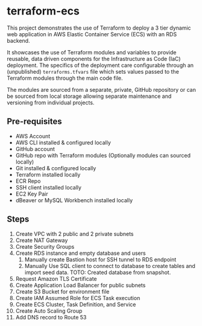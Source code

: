 # terraform-ecs

This project demonstrates the use of Terraform to deploy a 3 tier dynamic web application in AWS Elastic Container Service (ECS) with an RDS backend.

It showcases the use of Terraform modules and variables to provide reusable, data driven components for the Infrastructure as Code (IaC) deployment. The specifics of the deployment care configurable through an (unpublished) `terraforms.tfvars` file which sets values passed to the Terraform modules through the main code file.

The modules are sourced from a separate, private, GitHub repository or can be sourced from local storage allowing separate maintenance and versioning from individual projects.

## Pre-requisites

* AWS Account
* AWS CLI installed & configured locally
* GitHub account
* GitHub repo with Terraform modules (Optionally modules can sourced locally)
* Git installed & configured locally
* Terraform installed locally
* ECR Repo
* SSH client installed locally
* EC2 Key Pair
* dBeaver or MySQL Workbench installed locally

## Steps

1. Create VPC with 2 public and 2 private subnets
2. Create NAT Gateway
3. Create Security Groups
4. Create RDS instance and empty database and users
    1. Manually create Bastion host for SSH tunnel to RDS endpoint
    2. Manually Use SQL client to connect to database to create tables and import seed data. TOTO: Created database from snapshot.
5. Request Amazon TLS Certificate
6. Create Application Load Balancer for public subnets
7. Create S3 Bucket for environment file
8. Create IAM Assumed Role for ECS Task execution
9. Create ECS Cluster, Task Definition, and Service
10. Create Auto Scaling Group
11. Add DNS record to Route 53
